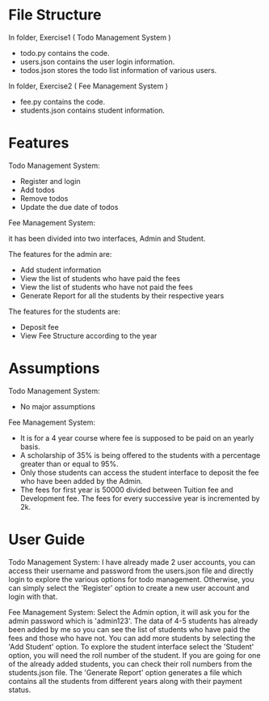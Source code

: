 # File Structure

In folder, Exercise1 ( Todo Management System )
- todo.py contains the code.
- users.json contains the user login information.
- todos.json stores the todo list information of various users.

In folder, Exercise2 ( Fee Management System )
- fee.py contains the code.
- students.json contains student information.


# Features

Todo Management System:
- Register and login
- Add todos
- Remove todos
- Update the due date of todos

Fee Management System:

it has been divided into two interfaces, Admin and Student.

The features for the admin are:
- Add student information
- View the list of students who have paid the fees
- View the list of students who have not paid the fees
- Generate Report for all the students by their respective years
  
The features for the students are:
- Deposit fee
- View Fee Structure according to the year


# Assumptions

Todo Management System:
- No major assumptions

Fee Management System:
- It is for a 4 year course where fee is supposed to be paid on an yearly basis.
- A scholarship of 35% is being offered to the students with a percentage greater than or equal to 95%.
- Only those students can access the student interface to deposit the fee who have been added by the Admin.
- The fees for first year is 50000 divided between Tuition fee and Development fee. The fees for every successive year is incremented by 2k.


# User Guide

Todo Management System:
I have already made 2 user accounts, you can access their username and password from the users.json file and directly login to explore the various options for todo management. Otherwise, you can simply select the 'Register' option to create a new user account and login with that.

Fee Management System:
Select the Admin option, it will ask you for the admin password which is 'admin123'. The data of 4-5 students has already been added by me so you can see the list of students who have paid the fees and those who have not. You can add more students by selecting the 'Add Student' option. To explore the student interface select the 'Student' option, you will need the roll number of the student. If you are going for one of the already added students, you can check their roll numbers from the students.json file. The 'Generate Report' option generates a file which contains all the students from different years along with their payment status.
